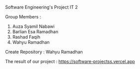 Software Engineering's Project
IT 2

Group Members :

1. Auza Syamil Nabawi
2. Barlian Esa Ramadhan
3. Rashad Faqih
4. Wahyu Ramadhan

Create Repository : Wahyu Ramadhan

The result of our project : https://software-projectss.vercel.app